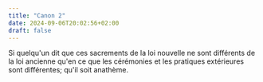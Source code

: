 ```yaml
---
title: "Canon 2"
date: 2024-09-06T20:02:56+02:00
draft: false
---
```



Si quelqu'un dit que ces sacrements de la loi nouvelle ne sont différents de la loi ancienne qu'en ce que les cérémonies et les pratiques extérieures sont différentes; qu'il soit anathème.
